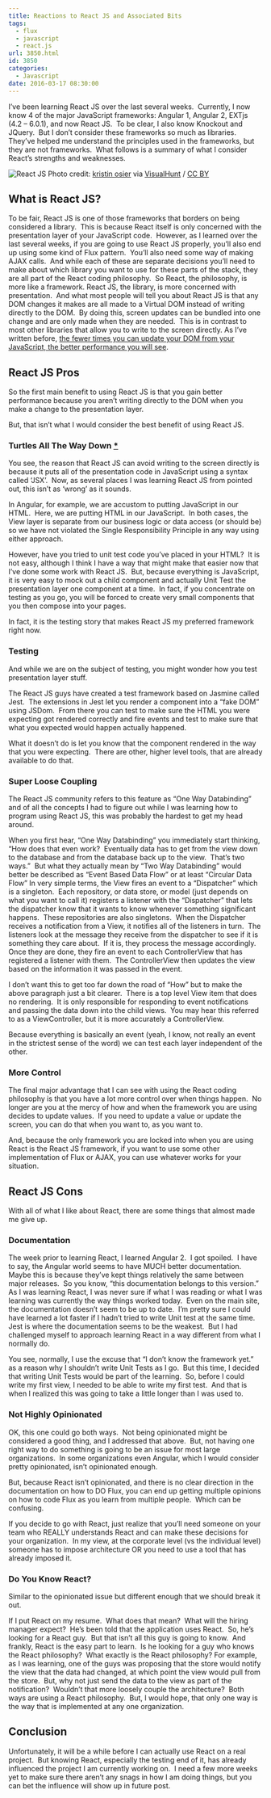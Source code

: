 ```yaml
---
title: Reactions to React JS and Associated Bits
tags:
  - flux
  - javascript
  - react.js
url: 3850.html
id: 3850
categories:
  - Javascript
date: 2016-03-17 08:30:00
---
```


I’ve been learning React JS over the last several weeks.  Currently, I now know 4 of the major JavaScript frameworks: Angular 1, Angular 2, EXTjs (4.2 – 6.0.1), and now React JS.  To be clear, I also know Knockout and JQuery.  But I don’t consider these frameworks so much as libraries.  They’ve helped me understand the principles used in the frameworks, but they are not frameworks.  What follows is a summary of what I consider React’s strengths and weaknesses.

![React JS](/uploads/2016/03/image-3.png "React JS") Photo credit: [kristin osier](//www.flickr.com/photos/steffen-fam-pics/5472880836/) via [VisualHunt](//visualhunt.com) / [CC BY](//creativecommons.org/licenses/by/2.0/)

<!-- more -->

What is React JS?
-----------------

To be fair, React JS is one of those frameworks that borders on being considered a library.  This is because React itself is only concerned with the presentation layer of your JavaScript code.  However, as I learned over the last several weeks, if you are going to use React JS properly, you’ll also end up using some kind of Flux pattern.  You’ll also need some way of making AJAX calls.  And while each of these are separate decisions you’ll need to make about which library you want to use for these parts of the stack, they are all part of the React coding philosophy.  So React, the philosophy, is more like a framework. React JS, the library, is more concerned with presentation.  And what most people will tell you about React JS is that any DOM changes it makes are all made to a Virtual DOM instead of writing directly to the DOM.  By doing this, screen updates can be bundled into one change and are only made when they are needed.  This is in contrast to most other libraries that allow you to write to the screen directly. As I’ve written before, [the fewer times you can update your DOM from your JavaScript, the better performance you will see](/javascript-performance-tweaks/).

React JS Pros
-------------

So the first main benefit to using React JS is that you gain better performance because you aren’t writing directly to the DOM when you make a change to the presentation layer.

But, that isn’t what I would consider the best benefit of using React JS.

### Turtles All The Way Down [*](//en.wikipedia.org/wiki/Turtles_all_the_way_down)

You see, the reason that React JS can avoid writing to the screen directly is because it puts all of the presentation code in JavaScript using a syntax called ‘JSX’.  Now, as several places I was learning React JS from pointed out, this isn’t as ‘wrong’ as it sounds.

In Angular, for example, we are accustom to putting JavaScript in our HTML.  Here, we are putting HTML in our JavaScript.  In both cases, the View layer is separate from our business logic or data access (or should be) so we have not violated the Single Responsibility Principle in any way using either approach.

However, have you tried to unit test code you’ve placed in your HTML?  It is not easy, although I think I have a way that might make that easier now that I’ve done some work with React JS.  But, because everything is JavaScript, it is very easy to mock out a child component and actually Unit Test the presentation layer one component at a time.  In fact, if you concentrate on testing as you go, you will be forced to create very small components that you then compose into your pages.

In fact, it is the testing story that makes React JS my preferred framework right now.

### Testing

And while we are on the subject of testing, you might wonder how you test presentation layer stuff.

The React JS guys have created a test framework based on Jasmine called Jest.  The extensions in Jest let you render a component into a “fake DOM” using JSDom.  From there you can test to make sure the HTML you were expecting got rendered correctly and fire events and test to make sure that what you expected would happen actually happened.

What it doesn’t do is let you know that the component rendered in the way that you were expecting.  There are other, higher level tools, that are already available to do that.

### Super Loose Coupling

The React JS community refers to this feature as “One Way Databinding” and of all the concepts I had to figure out while I was learning how to program using React JS, this was probably the hardest to get my head around.

When you first hear, “One Way Databinding” you immediately start thinking, “How does that even work?  Eventually data has to get from the view down to the database and from the database back up to the view.  That’s two ways.”  But what they actually mean by “Two Way Databinding” would better be described as “Event Based Data Flow” or at least “Circular Data Flow” In very simple terms, the View fires an event to a “Dispatcher” which is a singleton.  Each repository, or data store, or model (just depends on what you want to call it) registers a listener with the “Dispatcher” that lets the dispatcher know that it wants to know whenever something significant happens.  These repositories are also singletons.  When the Dispatcher receives a notification from a View, it notifies all of the listeners in turn.  The listeners look at the message they receive from the dispatcher to see if it is something they care about.  If it is, they process the message accordingly.  Once they are done, they fire an event to each ControllerView that has registered a listener with them.  The ControllerView then updates the view based on the information it was passed in the event.

I don’t want this to get too far down the road of “How” but to make the above paragraph just a bit clearer.  There is a top level View item that does no rendering.  It is only responsible for responding to event notifications and passing the data down into the child views.  You may hear this referred to as a ViewController, but it is more accurately a ControllerView.

Because everything is basically an event (yeah, I know, not really an event in the strictest sense of the word) we can test each layer independent of the other.

### More Control

The final major advantage that I can see with using the React coding philosophy is that you have a lot more control over when things happen.  No longer are you at the mercy of how and when the framework you are using decides to update values.  If you need to update a value or update the screen, you can do that when you want to, as you want to.

And, because the only framework you are locked into when you are using React is the React JS framework, if you want to use some other implementation of Flux or AJAX, you can use whatever works for your situation.

React JS Cons
-------------

With all of what I like about React, there are some things that almost made me give up.

### Documentation

The week prior to learning React, I learned Angular 2.  I got spoiled.  I have to say, the Angular world seems to have MUCH better documentation.  Maybe this is because they’ve kept things relatively the same between major releases.  So you know, “this documentation belongs to this version.”  As I was learning React, I was never sure if what I was reading or what I was learning was currently the way things worked today.  Even on the main site, the documentation doesn’t seem to be up to date.  I’m pretty sure I could have learned a lot faster if I hadn’t tried to write Unit test at the same time.  Jest is where the documentation seems to be the weakest.  But I had challenged myself to approach learning React in a way different from what I normally do.

You see, normally, I use the excuse that “I don’t know the framework yet.” as a reason why I shouldn’t write Unit Tests as I go.  But this time, I decided that writing Unit Tests would be part of the learning.  So, before I could write my first view, I needed to be able to write my first test.  And that is when I realized this was going to take a little longer than I was used to.

### Not Highly Opinionated

OK, this one could go both ways.  Not being opinionated might be considered a good thing, and I addressed that above.  But, not having one right way to do something is going to be an issue for most large organizations.  In some organizations even Angular, which I would consider pretty opinionated, isn’t opinionated enough.

But, because React isn’t opinionated, and there is no clear direction in the documentation on how to DO Flux, you can end up getting multiple opinions on how to code Flux as you learn from multiple people.  Which can be confusing.

If you decide to go with React, just realize that you’ll need someone on your team who REALLY understands React and can make these decisions for your organization.  In my view, at the corporate level (vs the individual level) someone has to impose architecture OR you need to use a tool that has already imposed it.

### Do You Know React?

Similar to the opinionated issue but different enough that we should break it out.

If I put React on my resume.  What does that mean?  What will the hiring manager expect?  He’s been told that the application uses React.  So, he’s looking for a React guy.  But that isn’t all this guy is going to know.  And frankly, React is the easy part to learn.  Is he looking for a guy who knows the React philosophy?  What exactly is the React philosophy? For example, as I was learning, one of the guys was proposing that the store would notify the view that the data had changed, at which point the view would pull from the store.  But, why not just send the data to the view as part of the notification?  Wouldn’t that more loosely couple the architecture?  Both ways are using a React philosophy.  But, I would hope, that only one way is the way that is implemented at any one organization.

Conclusion
----------

Unfortunately, it will be a while before I can actually use React on a real project.  But knowing React, especially the testing end of it, has already influenced the project I am currently working on.  I need a few more weeks yet to make sure there aren’t any snags in how I am doing things, but you can bet the influence will show up in future post.
